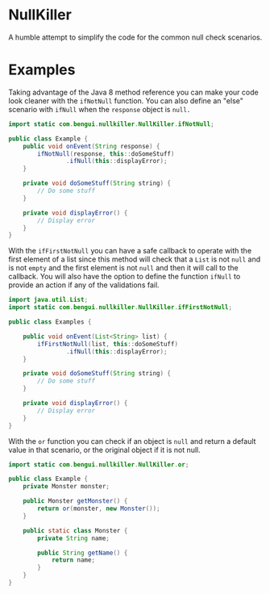 # NullKiller

A humble attempt to simplify the code for the common null check scenarios.

# Examples

Taking advantage of the Java 8 method reference you can make your code look cleaner with the `ifNotNull` function.
You can also define an "else" scenario with `ifNull` when the `response` object is `null.`
```java
import static com.bengui.nullkiller.NullKiller.ifNotNull;

public class Example {
    public void onEvent(String response) {
        ifNotNull(response, this::doSomeStuff)
                .ifNull(this::displayError);
    }

    private void doSomeStuff(String string) {
        // Do some stuff
    }

    private void displayError() {
        // Display error
    }
}
```

With the `ifFirstNotNull` you can have a safe callback to operate with the first element of a list since this method will check
 that a `List` is not `null` and is not `empty` and the first element is not `null` and then it will call to the callback.
 You will also have the option to define the function `ifNull` to provide an action if any of the validations fail.

```java
import java.util.List;
import static com.bengui.nullkiller.NullKiller.ifFirstNotNull;

public class Examples {

    public void onEvent(List<String> list) {
        ifFirstNotNull(list, this::doSomeStuff)
                .ifNull(this::displayError);
    }

    private void doSomeStuff(String string) {
        // Do some stuff
    }

    private void displayError() {
        // Display error
    }
}
```

With the `or` function you can check if an object is `null` and return a default value in that scenario, 
or the original object if it is not null.
```java
import static com.bengui.nullkiller.NullKiller.or;

public class Example {
    private Monster monster;

    public Monster getMonster() {
        return or(monster, new Monster());
    }

    public static class Monster {
        private String name;

        public String getName() {
            return name;
        }
    }
}
```